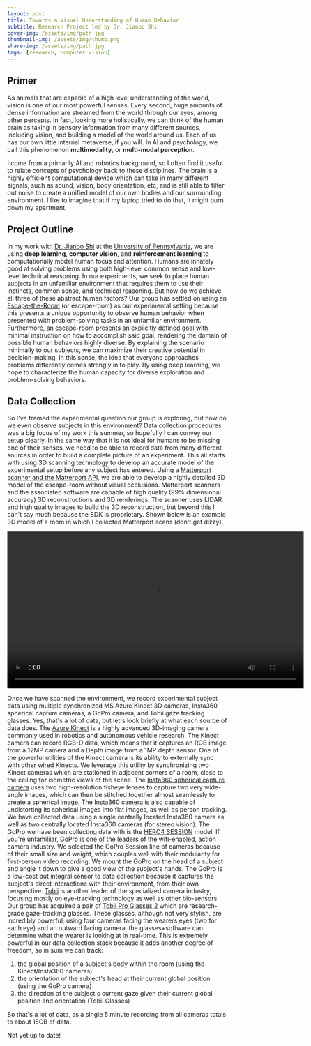 ```yaml
---
layout: post
title: Towards a Visual Understanding of Human Behavior
subtitle: Research Project led by Dr. Jianbo Shi
cover-img: /assets/img/path.jpg
thumbnail-img: /assets/img/thumb.png
share-img: /assets/img/path.jpg
tags: [research, computer vision]
---
```


## Primer

As animals that are capable of a high level understanding of the world, vision is one of our most powerful senses.  Every second, huge amounts of dense information are streamed from the world through our eyes, among other percepts.  In fact, looking more holistically, we can think of the human brain as taking in sensory information from many different sources, including vision, and building a model of the world around us.  Each of us has our own little internal metaverse, if you will.  In AI and psychology, we call this phenomenon **multimodality**, or **multi-modal perception**.  

I come from a primarily AI and robotics background, so I often find it useful to relate concepts of psychology back to these disciplines.  The brain is a highly efficient computational device which can take in many different signals, such as sound, vision, body orientation, etc, and is still able to filter out noise to create a unified model of our own bodies and our surrounding environment.  I like to imagine that if my laptop tried to do that, it might burn down my apartment.

## Project Outline

In my work with [Dr. Jianbo Shi](https://www.cis.upenn.edu/~jshi/) at the [University of Pennsylvania](https://highlights.cis.upenn.edu/cis-research-areas/), we are using **deep learning**, **computer vision**, and **reinforcement learning** to computationally model human focus and attention.  Humans are innately good at solving problems using both high-level common sense and low-level technical reasoning.  In our experiments, we seek to place human subjects in an unfamiliar environment that requires them to use their instincts, common sense, and technical reasoning.  But how do we achieve all three of these abstract human factors?  Our group has settled on using an [Escape-the-Room](https://en.wikipedia.org/wiki/Escape_room) (or escape-room) as our experimental setting because this presents a unique opportunity to observe human behavior when presented with problem-solving tasks in an unfamiliar environment.  Furthermore, an escape-room presents an explicitly defined goal with minimal instruction on how to accomplish said goal, rendering the domain of possible human behaviors highly diverse.  By explaining the scenario minimally to our subjects, we can maximize their creative potential in decision-making.  In this sense, the idea that everyone approaches problems differently comes strongly in to play.  By using deep learning, we hope to characterize the human capacity for diverse exploration and problem-solving behaviors.

## Data Collection

So I've framed the experimental question our group is exploring, but how do we even observe subjects in this environment?  Data collection procedures was a big focus of my work this summer, so hopefully I can convey our setup clearly.  In the same way that it is not ideal for humans to be missing one of their senses, we need to be able to record data from many different sources in order to build a complete picture of an experiment.  This all starts with using 3D scanning technology to develop an accurate model of the experimental setup before any subject has entered.  Using a [Matterport scanner and the Matterport API](https://matterport.com/), we are able to develop a highly detailed 3D model of the escape-room without visual occlusions.  Matterport scanners and the associated software are capable of high quality (99% dimensional accuracy) 3D reconstructions and 3D renderings.  The scanner uses LIDAR and high quality images to build the 3D reconstruction, but beyond this I can't say much because the SDK is proprietary.  Shown below is an example 3D model of a room in which I collected Matterport scans (don't get dizzy).

<video width="680" height="360" controls autoplay loop>
  <source type="video/mp4" src="/assets/img/matterport-env.mp4">
</video>

Once we have scanned the environment, we record experimental subject data using multiple synchronized MS Azure Kinect 3D cameras, Insta360 spherical capture cameras, a GoPro camera, and Tobii gaze tracking glasses.  Yes, that's a lot of data, but let's look briefly at what each source of data does.  The [Azure Kinect](https://azure.microsoft.com/en-us/services/kinect-dk/) is a highly advanced 3D-imaging camera commonly used in robotics and autonomous vehicle research.  The Kinect camera can record RGB-D data, which means that it captures an RGB image from a 12MP camera and a Depth image from a 1MP depth sensor.  One of the powerful utilities of the Kinect camera is its ability to externally sync with other wired Kinects.  We leverage this utility by synchronizing two Kinect cameras which are stationed in adjacent corners of a room, close to the ceiling for isometric views of the scene.  The [Insta360 spherical capture camera](https://www.insta360.com/product/insta360-onex2) uses two high-resolution fisheye lenses to capture two very wide-angle images, which can then be stitched together almost seamlessly to create a spherical image.  The Insta360 camera is also capable of undistorting its spherical images into flat images, as well as person tracking.  We have collected data using a single centrally located Insta360 camera as well as two centrally located Insta360 cameras (for stereo vision).  The GoPro we have been collecting data with is the [HERO4 SESSION](https://www.cnet.com/reviews/gopro-hero4-session-review/) model.  If you're unfamiliiar, GoPro is one of the leaders of the wifi-enabled, action camera industry.  We selected the GoPro Session line of cameras because of their small size and weight, which couples well with their modularity for first-person video recording.  We mount the GoPro on the head of a subject and angle it down to give a good view of the subject's hands.  The GoPro is a low-cost but integral sensor to data collection because it captures the subject's direct interactions with their environment, from their own perspective.  [Tobii](https://www.tobiipro.com/) is another leader of the specialized camera industry, focusing mostly on eye-tracking technology as well as other bio-sensors.  Our group has acquired a pair of [Tobii Pro Glasses 2](https://www.tobiipro.com/product-listing/tobii-pro-glasses-2/) which are research-grade gaze-tracking glasses.  These glasses, although not very stylish, are incredibly powerful; using four cameras facing the wearers eyes (two for each eye) and an outward facing camera, the glasses+software can determine what the wearer is looking at in real-time.  This is extremely powerful in our data collection stack because it adds another degree of freedom, so in sum we can track:

   1. the global position of a subject's body within the room (using the Kinect/Insta360 cameras)
   2. the orientation of the subject's head at their current global position (using the GoPro camera)
   3. the direction of the subject's current gaze given their current global position and orientation (Tobii Glasses)

So that's a lot of data, as a single 5 minute recording from all cameras totals to about 15GB of data. 


Not yet up to date!
